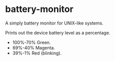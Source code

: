 battery-monitor
===============

A simply battery monitor for UNIX-like systems.

Prints out the device battery level as a percentage.
 * 100%-70% Green.
 * 69%-40% Magenta.
 * 39%-1% Red (blinking).
